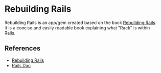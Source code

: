 # Rebuilding Rails

Rebuilding Rails is an app/gem created based on the book [Rebuilding Rails](http://rebuilding-rails.com/). It is a concise and easily readable book explaining what "Rack" is within Rails. 

## References
* [Rebuilding Rails](http://rebuilding-rails.com/)
* [Rails Doc](http://guides.rubyonrails.org/rails_on_rack.html)
